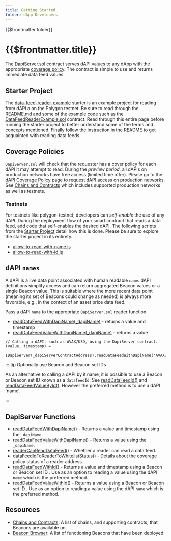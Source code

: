 ```yaml
---
title: Getting Started
folder: dApp Developers
---
```


<TitleSpan>{{$frontmatter.folder}}</TitleSpan>

# {{$frontmatter.title}}

<VersionWarning/>

<TocHeader />
<TOC class="table-of-contents" :include-level="[2,3]" />

The
[DapiServer.sol](https://github.com/api3dao/airnode-protocol-v1/blob/v0.5.0/contracts/dapis/DapiServer.sol)
contract serves dAPI values to any dApp with the appropriate
[coverage policy](https://forms.monday.com/forms/embed/f44d0ed9dfd0154885f48fdb3b87a489?r=use1).
The contract is simple to use and returns immediate data feed values.

## Starter Project

The
[data-feed-reader-example](https://github.com/api3dao/data-feed-reader-example)
starter is an example project for reading from dAPI a on the Polygon testnet. Be
sure to read through the
[README.md](https://github.com/api3dao/data-feed-reader-example/blob/main/README.md)
and some of the example code such as the
[DataFeedReaderExample.sol](https://github.com/api3dao/data-feed-reader-example/blob/main/contracts/DataFeedReaderExample.sol)
contract. Read through this entire page before running the starter project to
better understand some of the terms and concepts mentioned. Finally follow the
instruction in the README to get acquainted with reading data feeds.

## Coverage Policies

`DapiServer.sol` will check that the requester has a cover policy for each dAPI
it may attempt to read. During the _preview period_, all dAPIs on production
networks have free access (limited time offer). Please go to the
[dAPI Coverage Policy](https://forms.monday.com/forms/embed/f44d0ed9dfd0154885f48fdb3b87a489?r=use1)
page to request dAPI access on production networks. See
[Chains and Contracts](../reference/chains.md) which includes supported
production networks as well as testnets.

### Testnets

For testnets like polygon-testnet, developers can _self-enable_ the use of any
dAPI. During the deployment flow of your smart contract that reads a data feed,
add code that self-enables the desired dAPI. The following scripts from the
[Starter Project](./#starter-project) detail how this is done. Please be sure to
explore the starter project in its entirety.

- [allow-to-read-with-name.js](https://github.com/api3dao/data-feed-reader-example/blob/main/scripts/allow-to-read-with-name.js)
- [allow-to-read-with-id.js](https://github.com/api3dao/data-feed-reader-example/blob/main/scripts/allow-to-read-with-id.js)

## dAPI `names`

A dAPI is a live data point associated with human readable `name`. dAPI
definitions simplify access and can return aggregated Beacon values or a single
Beacon value. This is suitable where the more recent data point (meaning its set
of Beacons could change as needed) is always more favorable, e.g., in the
context of an asset price data feed.

Pass a dAPI `name` to the appropriate `DapiServer.sol` reader function.

- [readDataFeedWithDapiName(\_dapiName)](./read-data-feed-with-dapi-name.md) -
  returns a value and timestamp
- [readDataFeedValueWithDapiName(\_dapiName)](./read-data-feed-value-with-dapi-name.md) -
  returns a value

```solidity
// Calling a dAPI, such as AVAX/USD, using the DapiServer contract.
(value, timestamp) =
  IDapiServer(_dapiServerContractAddress).readDataFeedWithDapiName('AVAX/USD');
```

::: tip Optionally use Beacon and Beacon set IDs

As an alternative to calling a dAPI by it name, it is possible to use a Beacon
or Beacon set ID known as a `datafeedId`. See
[readDataFeedId()](./read-data-feed-with-id.md) and
[readDataFeedValueById()](./read-data-feed-value-with-id.md). However the
preferred method is to use a dAPI `name'.

:::

## DapiServer Functions

- [readDataFeedWithDapiName()](./read-data-feed-with-dapi-name.md) - Returns a
  value and timestamp using the `_dapiName`.
- [readDataFeedValueWithDapiName()](./read-data-feed-value-with-dapi-name.md) -
  Returns a value using the `_dapiName`.
- [readerCanReadDataFeed()](./reader-can-read-datafeed.md) - Whether a reader
  can read a data feed.
- [dataFeedIdToReaderToWhitelistStatus()](./data-feed-id-to-reader-to-whitelist-status.md) -
  Details about the coverage policy status of a reader address.
- [readDataFeedWithId()](./read-data-feed-with-id.md) - Returns a value and
  timestamp using a Beacon or Beacon set ID . Use as an option to reading a
  value using the dAPI `name` which is the preferred method.
- [readDataFeedValueWithId()](./read-data-feed-value-with-id.md) - Returns a
  value using a Beacon or Beacon set ID . Use as an option to reading a value
  using the dAPI `name` which is the preferred method.

## Resources

- [Chains and Contracts](../reference/chains.md): A list of chains, and
  supporting contracts, that Beacons are available on.
- [Beacon Browser](../reference/beacon-browser.md): A list of functioning
  Beacons that have been deployed.
